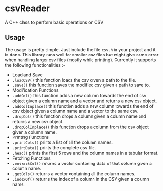 # csvReader
A C++ class to perform basic operations on CSV


## Usage 
The usage is pretty simple. Just include the file ```csv.h``` in your project and it is done.
This library runs well for smaller csv files but might give some error when handling larger csv files (mostly while printing).
Currently it supports the following functionalities :-
- Load and Save
 - ```.loadCSV()``` this function loads the csv given a path to the file.
  - ```.save()``` this function saves the modified csv given a path to save to.
- Modification Functions
 - ```.addCol()``` this function adds a new column towards the end of csv object given a column name and a vector<string> and returns a new csv object.
 - ```.addColInplace()``` this function adds a new column towards the end of csv object given a column name and a vector<string> to the same csv.
 - ```.dropCol()``` this function drops a column given a column name and returns a new csv object.
 - ```.dropColInplace()``` this function drops a column from the csv object given a column name.
- Printing Functions
 - ```.printCols()``` prints a list of all the column names.
 - ```.printData()``` prints the complete csv file.
 - ```.head()``` prints the first 5 rows and the column names in a tabular format.
- Fetching Functions
 - ```.extractCol()``` returns a vector<string> contaning data of that column given a column name.
 - ```.getCols()``` returns a vector<string> containing all the column names.
 - ```.indexOf()``` returns the index of a column in the CSV given a column name.
